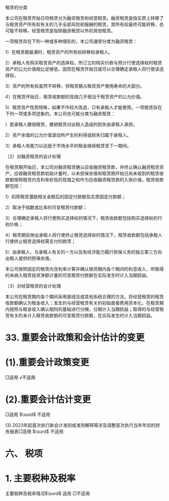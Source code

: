 租赁的分类

本公司在租赁开始日将租赁分为融资租赁和经营租赁。融资租赁是指实质上转移了与租赁资产所有权有关的几乎全部风险和报酬的租赁，其所有权最终可能转移，也可能不转移。经营租赁是指除融资租赁以外的其他租赁。

一项租赁存在下列一种或多种情形的，本公司通常分类为融资租赁：

1）在租赁期届满时，租赁资产的所有权转移给承租人。

2）承租人有购买租赁资产的选择权，所订立的购买价款与预计行使选择权时租赁资产的公允价值相比足够低，因而在租赁开始日就可以合理确定承租人将行使该选择权。

3）资产的所有权虽然不转移，但租赁期占租赁资产使用寿命的大部分。

4）在租赁开始日，租赁收款额的现值几乎相当于租赁资产的公允价值。

5）租赁资产性质特殊，如果不作较大改造，只有承租人才能使用。一项租赁存在下列一项或多项迹象的，本公司也可能分类为融资租赁：

）若承租人撤销租赁，撤销租赁对出租人造成的损失由承租人承担。

2）资产余值的公允价值波动所产生的利得或损失归属于承租人。

3）承租人有能力以远低于市场水平的租金继续租赁至下一期间。

（2）对融资租赁的会计处理

在租赁期开始日，本公司对融资租赁确认应收融资租赁款，并终止确认融资租赁资产。应收融资租赁款初始计量时，以未担保余值和租赁期开始日尚未收到的租赁收款额按照租赁内含利率折现的现值之和作为应收融资租赁款的入账价值。租赁收款额包括：

1）扣除租赁激励相关金额后的固定付款额及实质固定付款额；

2）取决于指数或比率的可变租赁付款额；

3）合理确定承租人将行使购买选择权的情况下，租赁收款额包括购买选择权的行权价格；

4）租赁期反映出承租人将行使终止租赁选择权的情况下，租赁收款额包括承租人行使终止租赁选择权需支付的款项；

5）由承租人、与承租人有关的一方以及有经济能力履行担保义务的独立第三方向出租人提供的担保余值。

本公司按照固定的租赁内含利率计算并确认租赁期内各个期间的利息收入，所取得的未纳入租赁投资净额计量的可变租赁付款额在实际发生时计入当期损益。

（3）对经营租赁的会计处理

本公司在租赁期内各个期间采用直线法或其他系统合理的方法，将经营租赁的租赁收款额确认为租金收入；发生的与经营租赁有关的初始直接费用资本化，在租赁期内按照与租金收入确认相同的基础进行分摊，分期计入当期损益；取得的与经营租赁有关的未计入租赁收款额的可变租赁付款额，在实际发生时计入当期损益。

# 33. 重要会计政策和会计估计的变更

# (1).重要会计政策变更

□适用 √不适用

# (2).重要会计估计变更

□适用 $\surd$ 不适用

(3).2023年起首次执行新会计准则或准则解释等涉及调整首次执行当年年初的财务报表□适用 $\surd$ 不适用

# 六、 税项

# 1. 主要税种及税率

主要税种及税率情况$\surd$ 适用 □不适用